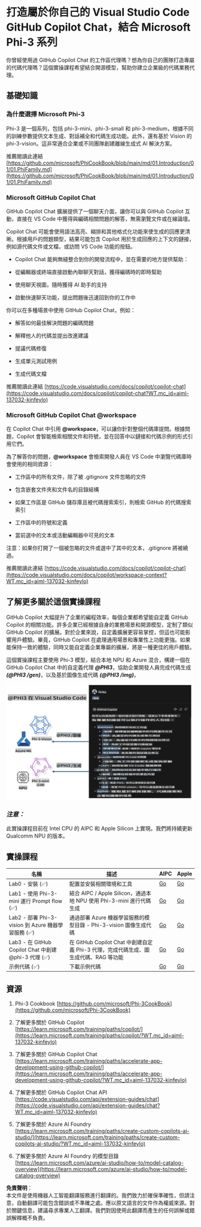 # **打造屬於你自己的 Visual Studio Code GitHub Copilot Chat，結合 Microsoft Phi-3 系列**

你曾經使用過 GitHub Copilot Chat 的工作區代理嗎？想為你自己的團隊打造專屬的代碼代理嗎？這個實操課程希望結合開源模型，幫助你建立企業級的代碼業務代理。

## **基礎知識**

### **為什麼選擇 Microsoft Phi-3**

Phi-3 是一個系列，包括 phi-3-mini、phi-3-small 和 phi-3-medium，根據不同的訓練參數提供文本生成、對話補全和代碼生成功能。此外，還有基於 Vision 的 phi-3-vision。這非常適合企業或不同團隊創建離線生成式 AI 解決方案。

推薦閱讀此連結 [https://github.com/microsoft/PhiCookBook/blob/main/md/01.Introduction/01/01.PhiFamily.md](https://github.com/microsoft/PhiCookBook/blob/main/md/01.Introduction/01/01.PhiFamily.md)

### **Microsoft GitHub Copilot Chat**

GitHub Copilot Chat 擴展提供了一個聊天介面，讓你可以與 GitHub Copilot 互動，直接在 VS Code 中獲得與編碼相關問題的解答，無需瀏覽文件或在線論壇。

Copilot Chat 可能會使用語法高亮、縮排和其他格式化功能來使生成的回應更清晰。根據用戶的問題類型，結果可能包含 Copilot 用於生成回應的上下文的鏈接，例如源代碼文件或文檔，或訪問 VS Code 功能的按鈕。

- Copilot Chat 能夠無縫整合到你的開發流程中，並在需要的地方提供幫助：

- 從編輯器或終端直接啟動內聯聊天對話，獲得編碼時的即時幫助

- 使用聊天視圖，隨時獲得 AI 助手的支持

- 啟動快速聊天功能，提出問題後迅速回到你的工作中

你可以在多種場景中使用 GitHub Copilot Chat，例如：

- 解答如何最佳解決問題的編碼問題

- 解釋他人的代碼並提出改進建議

- 提議代碼修復

- 生成單元測試用例

- 生成代碼文檔

推薦閱讀此連結 [https://code.visualstudio.com/docs/copilot/copilot-chat](https://code.visualstudio.com/docs/copilot/copilot-chat?WT.mc_id=aiml-137032-kinfeylo)

### **Microsoft GitHub Copilot Chat @workspace**

在 Copilot Chat 中引用 **@workspace**，可以讓你針對整個代碼庫提問。根據問題，Copilot 會智能檢索相關文件和符號，並在回答中以鏈接和代碼示例的形式引用它們。

為了解答你的問題，**@workspace** 會檢索開發人員在 VS Code 中瀏覽代碼庫時會使用的相同資源：

- 工作區中的所有文件，除了被 .gitignore 文件忽略的文件

- 包含嵌套文件夾和文件名的目錄結構

- 如果工作區是 GitHub 儲存庫且被代碼搜索索引，則檢索 GitHub 的代碼搜索索引

- 工作區中的符號和定義

- 當前選中的文本或活動編輯器中可見的文本

注意：如果你打開了一個被忽略的文件或選中了其中的文本，.gitignore 將被繞過。

推薦閱讀此連結 [https://code.visualstudio.com/docs/copilot/copilot-chat](https://code.visualstudio.com/docs/copilot/workspace-context?WT.mc_id=aiml-137032-kinfeylo)

## **了解更多關於這個實操課程**

GitHub Copilot 大幅提升了企業的編程效率，每個企業都希望能自定義 GitHub Copilot 的相關功能。許多企業已經根據自身的業務場景和開源模型，定制了類似 GitHub Copilot 的擴展。對於企業來說，自定義擴展更容易掌控，但這也可能影響用戶體驗。畢竟，GitHub Copilot 在處理通用場景和專業性上功能更強。如果能保持一致的體驗，同時又能自定義企業專屬的擴展，將是一種更佳的用戶體驗。

這個實操課程主要使用 Phi-3 模型，結合本地 NPU 和 Azure 混合，構建一個在 GitHub Copilot Chat 中的自定義代理 ***@PHI3***，協助企業開發人員完成代碼生成 ***(@PHI3 /gen)***，以及基於圖像生成代碼 ***(@PHI3 /img)***。

![PHI3](../../../../../../../translated_images/cover.410a18b85555fad4ca8bfb8f0b1776a96ae7f8eae1132b8f0c09d4b92b8e3365.hk.png)

### ***注意：***

此實操課程目前在 Intel CPU 的 AIPC 和 Apple Silicon 上實現。我們將持續更新 Qualcomm NPU 的版本。

## **實操課程**

| 名稱 | 描述 | AIPC | Apple |
| ------------ | ----------- | -------- |-------- |
| Lab0 - 安裝 (✅) | 配置並安裝相關環境和工具 | [Go](./HOL/AIPC/01.Installations.md) |[Go](./HOL/Apple/01.Installations.md) |
| Lab1 - 使用 Phi-3-mini 運行 Prompt flow (✅) | 結合 AIPC / Apple Silicon，通過本地 NPU 使用 Phi-3-mini 進行代碼生成 | [Go](./HOL/AIPC/02.PromptflowWithNPU.md) |  [Go](./HOL/Apple/02.PromptflowWithMLX.md) |
| Lab2 - 部署 Phi-3-vision 到 Azure 機器學習服務 (✅) | 通過部署 Azure 機器學習服務的模型目錄 - Phi-3-vision 圖像生成代碼 | [Go](./HOL/AIPC/03.DeployPhi3VisionOnAzure.md) |[Go](./HOL/Apple/03.DeployPhi3VisionOnAzure.md) |
| Lab3 - 在 GitHub Copilot Chat 中創建 @phi-3 代理 (✅) | 在 GitHub Copilot Chat 中創建自定義 Phi-3 代理，完成代碼生成、圖生成代碼、RAG 等功能 | [Go](./HOL/AIPC/04.CreatePhi3AgentInVSCode.md) | [Go](./HOL/Apple/04.CreatePhi3AgentInVSCode.md) |
| 示例代碼 (✅) | 下載示例代碼 | [Go](../../../../../../../code/07.Lab/01/AIPC) | [Go](../../../../../../../code/07.Lab/01/Apple) |

## **資源**

1. Phi-3 Cookbook [https://github.com/microsoft/Phi-3CookBook](https://github.com/microsoft/Phi-3CookBook)

2. 了解更多關於 GitHub Copilot [https://learn.microsoft.com/training/paths/copilot/](https://learn.microsoft.com/training/paths/copilot/?WT.mc_id=aiml-137032-kinfeylo)

3. 了解更多關於 GitHub Copilot Chat [https://learn.microsoft.com/training/paths/accelerate-app-development-using-github-copilot/](https://learn.microsoft.com/training/paths/accelerate-app-development-using-github-copilot/?WT.mc_id=aiml-137032-kinfeylo)

4. 了解更多關於 GitHub Copilot Chat API [https://code.visualstudio.com/api/extension-guides/chat](https://code.visualstudio.com/api/extension-guides/chat?WT.mc_id=aiml-137032-kinfeylo)

5. 了解更多關於 Azure AI Foundry [https://learn.microsoft.com/training/paths/create-custom-copilots-ai-studio/](https://learn.microsoft.com/training/paths/create-custom-copilots-ai-studio/?WT.mc_id=aiml-137032-kinfeylo)

6. 了解更多關於 Azure AI Foundry 的模型目錄 [https://learn.microsoft.com/azure/ai-studio/how-to/model-catalog-overview](https://learn.microsoft.com/azure/ai-studio/how-to/model-catalog-overview)

**免責聲明**：  
本文件是使用機器人工智能翻譯服務進行翻譯的。我們致力於確保準確性，但請注意，自動翻譯可能包含錯誤或不準確之處。應以原文語言的文件作為權威來源。對於關鍵信息，建議尋求專業人工翻譯。我們對因使用此翻譯而產生的任何誤解或錯誤解釋概不負責。